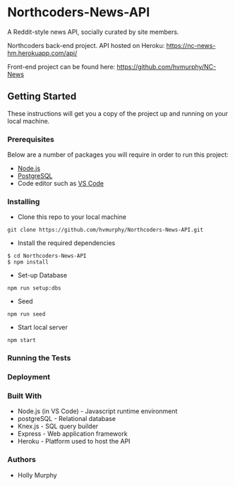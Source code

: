 # Northcoders-News-API

A Reddit-style news API, socially curated by site members.

Northcoders back-end project. API hosted on Heroku: https://nc-news-hm.herokuapp.com/api/

Front-end project can be found here: https://github.com/hvmurphy/NC-News

## Getting Started
These instructions will get you a copy of the project up and running on your local machine.

### Prerequisites
Below are a number of packages you will require in order to run this project:

- [Node.js](https://nodejs.org/en/)
- [PostgreSQL](https://www.postgresql.org/)
- Code editor such as [VS Code](https://code.visualstudio.com/)

### Installing

- Clone this repo to your local machine 
```
git clone https://github.com/hvmurphy/Northcoders-News-API.git
```
- Install the required dependencies
``` 
$ cd Northcoders-News-API
$ npm install
```
- Set-up Database
```
npm run setup:dbs
```
- Seed
```
npm run seed
```

- Start local server
```
npm start
```


### Running the Tests


### Deployment

### Built With
- Node.js (in VS Code) - Javascript runtime environment
- postgreSQL - Relational database
- Knex.js - SQL query builder
- Express - Web application framework
- Heroku - Platform used to host the API

### Authors
- Holly Murphy 
